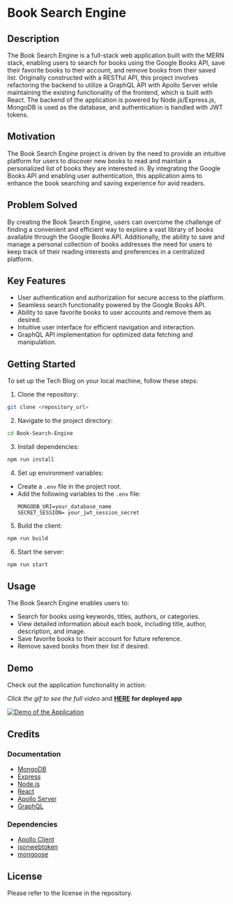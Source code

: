 # Book Search Engine

## Description

The Book Search Engine is a full-stack web application built with the MERN stack, enabling users to search for books using the Google Books API, save their favorite books to their account, and remove books from their saved list. Originally constructed with a RESTful API, this project involves refactoring the backend to utilize a GraphQL API with Apollo Server while maintaining the existing functionality of the frontend, which is built with React. The backend of the application is powered by Node.js/Express.js, MongoDB is used as the database, and authentication is handled with JWT tokens.

## Motivation

The Book Search Engine project is driven by the need to provide an intuitive platform for users to discover new books to read and maintain a personalized list of books they are interested in. By integrating the Google Books API and enabling user authentication, this application aims to enhance the book searching and saving experience for avid readers.

## Problem Solved

By creating the Book Search Engine, users can overcome the challenge of finding a convenient and efficient way to explore a vast library of books available through the Google Books API. Additionally, the ability to save and manage a personal collection of books addresses the need for users to keep track of their reading interests and preferences in a centralized platform.

## Key Features

- User authentication and authorization for secure access to the platform.
- Seamless search functionality powered by the Google Books API.
- Ability to save favorite books to user accounts and remove them as desired.
- Intuitive user interface for efficient navigation and interaction.
- GraphQL API implementation for optimized data fetching and manipulation.

## Getting Started

To set up the Tech Blog on your local machine, follow these steps:

1. Clone the repository:

```bash
git clone <repository_url>

```

2. Navigate to the project directory:

```bash
cd Book-Search-Engine

```

3. Install dependencies:

```bash
npm run install

```

4. Set up environment variables:
- Create a `.env` file in the project root.
- Add the following variables to the `.env` file:
  ```
  MONGODB_URI=your_database_name
  SECRET_SESSION= your_jwt_session_secret
  ```

5. Build the client:

```bash
npm run build

```

6. Start the server:

```bash
npm run start

```

## Usage

The Book Search Engine enables users to:
- Search for books using keywords, titles, authors, or categories.
- View detailed information about each book, including title, author, description, and image.
- Save favorite books to their account for future reference.
- Remove saved books from their list if desired.

## Demo

Check out the application functionality in action: 

*Click the gif to see the full video* and **[HERE](https://book-search-engine-rjvv.onrender.com/) for deployed app**

[![Demo of the Application](images/demo.gif)](https://drive.google.com/file/d/1jkxg8xcyCRwB-q9hc2f3zYhfnYz6Xs98/view)


## Credits

### Documentation

- [MongoDB](https://www.mongodb.com/)
- [Express](https://expressjs.com/)
- [Node.js](https://nodejs.org/)
- [React](https://reactjs.org/)
- [Apollo Server](https://www.apollographql.com/docs/apollo-server/)
- [GraphQL](https://graphql.org/)


### Dependencies

- [Apollo Client](https://www.apollographql.com/docs/react/)
- [jsonwebtoken](https://www.npmjs.com/package/jsonwebtoken)
- [mongoose](https://www.npmjs.com/package/mongoose)

## License

Please refer to the license in the repository.

